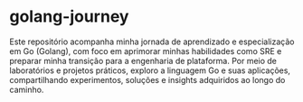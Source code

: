 # golang-journey
Este repositório acompanha minha jornada de aprendizado e especialização em Go (Golang), com foco em aprimorar minhas habilidades como SRE e preparar minha transição para a engenharia de plataforma. Por meio de laboratórios e projetos práticos, exploro a linguagem Go e suas aplicações, compartilhando experimentos, soluções e insights adquiridos ao longo do caminho.

